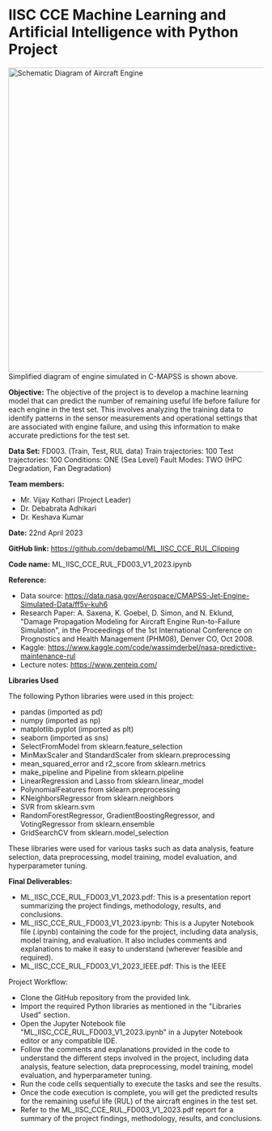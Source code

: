 # IISC CCE Machine Learning and Artificial Intelligence with Python Project

<img src="https://github.com/VijayAerospace/ML_IISC_CCE_RUL_FD003_V1_2023/raw/main/Image%2021-04-23%20at%2010.54%20PM.jpeg" alt="Schematic Diagram of Aircraft Engine" width="600">
Simplified diagram of engine simulated in C-MAPSS is shown above. 


**Objective:** The objective of the project is to develop a machine learning model that can predict the number of remaining useful life before failure for each engine in the test set. This involves analyzing the training data to identify patterns in the sensor measurements and operational settings that are associated with engine failure, and using this information to make accurate predictions for the test set.

**Data Set:** FD003. (Train, Test, RUL data) Train trajectories: 100 Test trajectories: 100 Conditions: ONE (Sea Level) Fault Modes: TWO (HPC Degradation, Fan Degradation)

**Team members:**

- Mr. Vijay Kothari (Project Leader)
- Dr. Debabrata Adhikari
- Dr. Keshava Kumar

**Date:** 22nd April 2023

**GitHub link:** https://github.com/debampl/ML_IISC_CCE_RUL_Clipping

**Code name:** ML_IISC_CCE_RUL_FD003_V1_2023.ipynb

**Reference:**

- Data source: https://data.nasa.gov/Aerospace/CMAPSS-Jet-Engine-Simulated-Data/ff5v-kuh6
- Research Paper: A. Saxena, K. Goebel, D. Simon, and N. Eklund, "Damage Propagation Modeling for Aircraft Engine Run-to-Failure Simulation", in the Proceedings of the 1st International Conference on Prognostics and Health Management (PHM08), Denver CO, Oct 2008.
- Kaggle: https://www.kaggle.com/code/wassimderbel/nasa-predictive-maintenance-rul
- Lecture notes: https://www.zenteiq.com/

**Libraries Used**

The following Python libraries were used in this project:

- pandas (imported as pd)
- numpy (imported as np)
- matplotlib.pyplot (imported as plt)
- seaborn (imported as sns)
- SelectFromModel from sklearn.feature_selection
- MinMaxScaler and StandardScaler from sklearn.preprocessing
- mean_squared_error and r2_score from sklearn.metrics
- make_pipeline and Pipeline from sklearn.pipeline
- LinearRegression and Lasso from sklearn.linear_model
- PolynomialFeatures from sklearn.preprocessing
- KNeighborsRegressor from sklearn.neighbors
- SVR from sklearn.svm
- RandomForestRegressor, GradientBoostingRegressor, and VotingRegressor from sklearn.ensemble
- GridSearchCV from sklearn.model_selection

These libraries were used for various tasks such as data analysis, feature selection, data preprocessing, model training, model evaluation, and hyperparameter tuning.

**Final Deliverables:**

- ML_IISC_CCE_RUL_FD003_V1_2023.pdf: This is a presentation report summarizing the project findings, methodology, results, and conclusions.
- ML_IISC_CCE_RUL_FD003_V1_2023.ipynb: This is a Jupyter Notebook file (.ipynb) containing the code for the project, including data analysis, model training, and evaluation. It also includes comments and explanations to make it easy to understand (wherever feasible and required).
- ML_IISC_CCE_RUL_FD003_V1_2023_IEEE.pdf: This is the IEEE


Project Workflow:

- Clone the GitHub repository from the provided link.
- Import the required Python libraries as mentioned in the "Libraries Used" section.
- Open the Jupyter Notebook file "ML_IISC_CCE_RUL_FD003_V1_2023.ipynb" in a Jupyter Notebook editor or any compatible IDE.
- Follow the comments and explanations provided in the code to understand the different steps involved in the project, including data analysis, feature selection, data preprocessing, model training, model evaluation, and hyperparameter tuning.
- Run the code cells sequentially to execute the tasks and see the results.
- Once the code execution is complete, you will get the predicted results for the remaining useful life (RUL) of the aircraft engines in the test set.
- Refer to the ML_IISC_CCE_RUL_FD003_V1_2023.pdf report for a summary of the project findings, methodology, results, and conclusions.
